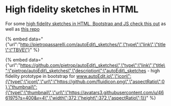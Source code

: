 # High fidelity sketches in HTML

For some [high fidelity sketches in HTML, Bootstrap and JS check this out](http://pietropassarelli.com/autoEdit_sketches/) as well as [this repo](https://github.com/pietrop/autoEdit_sketches)

{% embed data="{\"url\":\"http://pietropassarelli.com/autoEdit\_sketches/\",\"type\":\"link\",\"title\":\"TBVE\"}" %}

{% embed data="{\"url\":\"https://github.com/pietrop/autoEdit\_sketches\",\"type\":\"link\",\"title\":\"pietrop/autoEdit\_sketches\",\"description\":\"autoEdit\_sketches - high fidelity prototype in bootstrap for www.autoEdit.io\",\"icon\":{\"type\":\"icon\",\"url\":\"https://github.com/fluidicon.png\",\"aspectRatio\":0},\"thumbnail\":{\"type\":\"thumbnail\",\"url\":\"https://avatars3.githubusercontent.com/u/4661975?s=400&v=4\",\"width\":372,\"height\":372,\"aspectRatio\":1}}" %}



